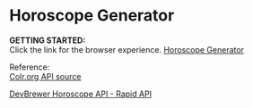# Horoscope Generator

**GETTING STARTED:** <br/>
Click the link for the browser experience. [Horoscope Generator](https://name-analysis-app.herokuapp.com/)


Reference: <br/>
[Colr.org API source](http://www.colr.org/json/color/random)
<br/>

[DevBrewer Horoscope API - Rapid API](https://rapidapi.com/zedjeep/api/devbrewer-horoscope/)
